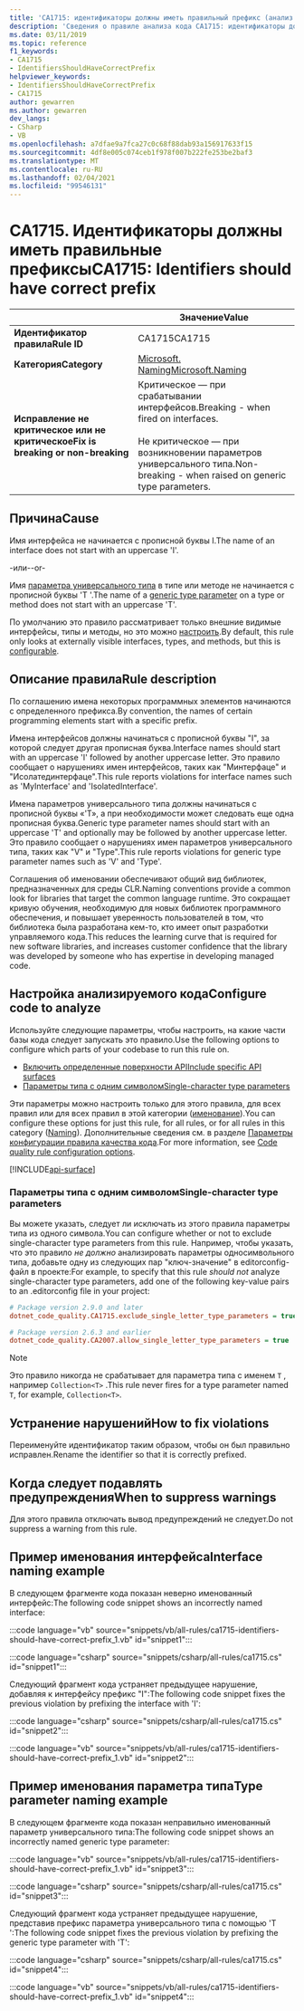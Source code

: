 ```yaml
---
title: 'CA1715: идентификаторы должны иметь правильный префикс (анализ кода)'
description: 'Сведения о правиле анализа кода CA1715: идентификаторы должны иметь правильный префикс'
ms.date: 03/11/2019
ms.topic: reference
f1_keywords:
- CA1715
- IdentifiersShouldHaveCorrectPrefix
helpviewer_keywords:
- IdentifiersShouldHaveCorrectPrefix
- CA1715
author: gewarren
ms.author: gewarren
dev_langs:
- CSharp
- VB
ms.openlocfilehash: a7dfae9a7fca27c0c68f88dab93a156917633f15
ms.sourcegitcommit: 4df8e005c074ceb1f978f007b222fe253be2baf3
ms.translationtype: MT
ms.contentlocale: ru-RU
ms.lasthandoff: 02/04/2021
ms.locfileid: "99546131"
---
```

# <a name="ca1715-identifiers-should-have-correct-prefix"></a><span data-ttu-id="c2e7d-103">CA1715. Идентификаторы должны иметь правильные префиксы</span><span class="sxs-lookup"><span data-stu-id="c2e7d-103">CA1715: Identifiers should have correct prefix</span></span>

| | <span data-ttu-id="c2e7d-104">Значение</span><span class="sxs-lookup"><span data-stu-id="c2e7d-104">Value</span></span> |
|-|-|
| <span data-ttu-id="c2e7d-105">**Идентификатор правила**</span><span class="sxs-lookup"><span data-stu-id="c2e7d-105">**Rule ID**</span></span> |<span data-ttu-id="c2e7d-106">CA1715</span><span class="sxs-lookup"><span data-stu-id="c2e7d-106">CA1715</span></span>|
| <span data-ttu-id="c2e7d-107">**Категория**</span><span class="sxs-lookup"><span data-stu-id="c2e7d-107">**Category**</span></span> |[<span data-ttu-id="c2e7d-108">Microsoft. Naming</span><span class="sxs-lookup"><span data-stu-id="c2e7d-108">Microsoft.Naming</span></span>](naming-warnings.md)|
| <span data-ttu-id="c2e7d-109">**Исправление не критическое или не критическое**</span><span class="sxs-lookup"><span data-stu-id="c2e7d-109">**Fix is breaking or non-breaking**</span></span> |<span data-ttu-id="c2e7d-110">Критическое — при срабатывании интерфейсов.</span><span class="sxs-lookup"><span data-stu-id="c2e7d-110">Breaking - when fired on interfaces.</span></span><br/><br/><span data-ttu-id="c2e7d-111">Не критическое — при возникновении параметров универсального типа.</span><span class="sxs-lookup"><span data-stu-id="c2e7d-111">Non-breaking - when raised on generic type parameters.</span></span>|

## <a name="cause"></a><span data-ttu-id="c2e7d-112">Причина</span><span class="sxs-lookup"><span data-stu-id="c2e7d-112">Cause</span></span>

<span data-ttu-id="c2e7d-113">Имя интерфейса не начинается с прописной буквы I.</span><span class="sxs-lookup"><span data-stu-id="c2e7d-113">The name of an interface does not start with an uppercase 'I'.</span></span>

<span data-ttu-id="c2e7d-114">-или-</span><span class="sxs-lookup"><span data-stu-id="c2e7d-114">-or-</span></span>

<span data-ttu-id="c2e7d-115">Имя [параметра универсального типа](../../../csharp/programming-guide/generics/generic-type-parameters.md) в типе или методе не начинается с прописной буквы 'T '.</span><span class="sxs-lookup"><span data-stu-id="c2e7d-115">The name of a [generic type parameter](../../../csharp/programming-guide/generics/generic-type-parameters.md) on a type or method does not start with an uppercase 'T'.</span></span>

<span data-ttu-id="c2e7d-116">По умолчанию это правило рассматривает только внешние видимые интерфейсы, типы и методы, но это можно [настроить](#configure-code-to-analyze).</span><span class="sxs-lookup"><span data-stu-id="c2e7d-116">By default, this rule only looks at externally visible interfaces, types, and methods, but this is [configurable](#configure-code-to-analyze).</span></span>

## <a name="rule-description"></a><span data-ttu-id="c2e7d-117">Описание правила</span><span class="sxs-lookup"><span data-stu-id="c2e7d-117">Rule description</span></span>

<span data-ttu-id="c2e7d-118">По соглашению имена некоторых программных элементов начинаются с определенного префикса.</span><span class="sxs-lookup"><span data-stu-id="c2e7d-118">By convention, the names of certain programming elements start with a specific prefix.</span></span>

<span data-ttu-id="c2e7d-119">Имена интерфейсов должны начинаться с прописной буквы "I", за которой следует другая прописная буква.</span><span class="sxs-lookup"><span data-stu-id="c2e7d-119">Interface names should start with an uppercase 'I' followed by another uppercase letter.</span></span> <span data-ttu-id="c2e7d-120">Это правило сообщает о нарушениях имен интерфейсов, таких как "Минтерфаце" и "Исолатединтерфаце".</span><span class="sxs-lookup"><span data-stu-id="c2e7d-120">This rule reports violations for interface names such as 'MyInterface' and 'IsolatedInterface'.</span></span>

<span data-ttu-id="c2e7d-121">Имена параметров универсального типа должны начинаться с прописной буквы «'T», а при необходимости может следовать еще одна прописная буква.</span><span class="sxs-lookup"><span data-stu-id="c2e7d-121">Generic type parameter names should start with an uppercase 'T' and optionally may be followed by another uppercase letter.</span></span> <span data-ttu-id="c2e7d-122">Это правило сообщает о нарушениях имен параметров универсального типа, таких как "V" и "Type".</span><span class="sxs-lookup"><span data-stu-id="c2e7d-122">This rule reports violations for generic type parameter names such as 'V' and 'Type'.</span></span>

<span data-ttu-id="c2e7d-123">Соглашения об именовании обеспечивают общий вид библиотек, предназначенных для среды CLR.</span><span class="sxs-lookup"><span data-stu-id="c2e7d-123">Naming conventions provide a common look for libraries that target the common language runtime.</span></span> <span data-ttu-id="c2e7d-124">Это сокращает кривую обучения, необходимую для новых библиотек программного обеспечения, и повышает уверенность пользователей в том, что библиотека была разработана кем-то, кто имеет опыт разработки управляемого кода.</span><span class="sxs-lookup"><span data-stu-id="c2e7d-124">This reduces the learning curve that is required for new software libraries, and increases customer confidence that the library was developed by someone who has expertise in developing managed code.</span></span>

## <a name="configure-code-to-analyze"></a><span data-ttu-id="c2e7d-125">Настройка анализируемого кода</span><span class="sxs-lookup"><span data-stu-id="c2e7d-125">Configure code to analyze</span></span>

<span data-ttu-id="c2e7d-126">Используйте следующие параметры, чтобы настроить, на какие части базы кода следует запускать это правило.</span><span class="sxs-lookup"><span data-stu-id="c2e7d-126">Use the following options to configure which parts of your codebase to run this rule on.</span></span>

- [<span data-ttu-id="c2e7d-127">Включить определенные поверхности API</span><span class="sxs-lookup"><span data-stu-id="c2e7d-127">Include specific API surfaces</span></span>](#include-specific-api-surfaces)
- [<span data-ttu-id="c2e7d-128">Параметры типа с одним символом</span><span class="sxs-lookup"><span data-stu-id="c2e7d-128">Single-character type parameters</span></span>](#single-character-type-parameters)

<span data-ttu-id="c2e7d-129">Эти параметры можно настроить только для этого правила, для всех правил или для всех правил в этой категории ([именование](naming-warnings.md)).</span><span class="sxs-lookup"><span data-stu-id="c2e7d-129">You can configure these options for just this rule, for all rules, or for all rules in this category ([Naming](naming-warnings.md)).</span></span> <span data-ttu-id="c2e7d-130">Дополнительные сведения см. в разделе [Параметры конфигурации правила качества кода](../code-quality-rule-options.md).</span><span class="sxs-lookup"><span data-stu-id="c2e7d-130">For more information, see [Code quality rule configuration options](../code-quality-rule-options.md).</span></span>

[!INCLUDE[api-surface](~/includes/code-analysis/api-surface.md)]

### <a name="single-character-type-parameters"></a><span data-ttu-id="c2e7d-131">Параметры типа с одним символом</span><span class="sxs-lookup"><span data-stu-id="c2e7d-131">Single-character type parameters</span></span>

<span data-ttu-id="c2e7d-132">Вы можете указать, следует ли исключать из этого правила параметры типа из одного символа.</span><span class="sxs-lookup"><span data-stu-id="c2e7d-132">You can configure whether or not to exclude single-character type parameters from this rule.</span></span> <span data-ttu-id="c2e7d-133">Например, чтобы указать, что это правило *не должно* анализировать параметры односимвольного типа, добавьте одну из следующих пар "ключ-значение" в editorconfig-файл в проекте:</span><span class="sxs-lookup"><span data-stu-id="c2e7d-133">For example, to specify that this rule *should not* analyze single-character type parameters, add one of the following key-value pairs to an .editorconfig file in your project:</span></span>

```ini
# Package version 2.9.0 and later
dotnet_code_quality.CA1715.exclude_single_letter_type_parameters = true

# Package version 2.6.3 and earlier
dotnet_code_quality.CA2007.allow_single_letter_type_parameters = true
```

> [!NOTE]
> <span data-ttu-id="c2e7d-134">Это правило никогда не срабатывает для параметра типа с именем `T` , например `Collection<T>` .</span><span class="sxs-lookup"><span data-stu-id="c2e7d-134">This rule never fires for a type parameter named `T`, for example, `Collection<T>`.</span></span>

## <a name="how-to-fix-violations"></a><span data-ttu-id="c2e7d-135">Устранение нарушений</span><span class="sxs-lookup"><span data-stu-id="c2e7d-135">How to fix violations</span></span>

<span data-ttu-id="c2e7d-136">Переименуйте идентификатор таким образом, чтобы он был правильно исправлен.</span><span class="sxs-lookup"><span data-stu-id="c2e7d-136">Rename the identifier so that it is correctly prefixed.</span></span>

## <a name="when-to-suppress-warnings"></a><span data-ttu-id="c2e7d-137">Когда следует подавлять предупреждения</span><span class="sxs-lookup"><span data-stu-id="c2e7d-137">When to suppress warnings</span></span>

<span data-ttu-id="c2e7d-138">Для этого правила отключать вывод предупреждений не следует.</span><span class="sxs-lookup"><span data-stu-id="c2e7d-138">Do not suppress a warning from this rule.</span></span>

## <a name="interface-naming-example"></a><span data-ttu-id="c2e7d-139">Пример именования интерфейса</span><span class="sxs-lookup"><span data-stu-id="c2e7d-139">Interface naming example</span></span>

<span data-ttu-id="c2e7d-140">В следующем фрагменте кода показан неверно именованный интерфейс:</span><span class="sxs-lookup"><span data-stu-id="c2e7d-140">The following code snippet shows an incorrectly named interface:</span></span>

:::code language="vb" source="snippets/vb/all-rules/ca1715-identifiers-should-have-correct-prefix_1.vb" id="snippet1":::

:::code language="csharp" source="snippets/csharp/all-rules/ca1715.cs" id="snippet1":::

<span data-ttu-id="c2e7d-141">Следующий фрагмент кода устраняет предыдущее нарушение, добавляя к интерфейсу префикс "I":</span><span class="sxs-lookup"><span data-stu-id="c2e7d-141">The following code snippet fixes the previous violation by prefixing the interface with 'I':</span></span>

:::code language="csharp" source="snippets/csharp/all-rules/ca1715.cs" id="snippet2":::

:::code language="vb" source="snippets/vb/all-rules/ca1715-identifiers-should-have-correct-prefix_1.vb" id="snippet2":::

## <a name="type-parameter-naming-example"></a><span data-ttu-id="c2e7d-142">Пример именования параметра типа</span><span class="sxs-lookup"><span data-stu-id="c2e7d-142">Type parameter naming example</span></span>

<span data-ttu-id="c2e7d-143">В следующем фрагменте кода показан неправильно именованный параметр универсального типа:</span><span class="sxs-lookup"><span data-stu-id="c2e7d-143">The following code snippet shows an incorrectly named generic type parameter:</span></span>

:::code language="vb" source="snippets/vb/all-rules/ca1715-identifiers-should-have-correct-prefix_1.vb" id="snippet3":::

:::code language="csharp" source="snippets/csharp/all-rules/ca1715.cs" id="snippet3":::

<span data-ttu-id="c2e7d-144">Следующий фрагмент кода устраняет предыдущее нарушение, представив префикс параметра универсального типа с помощью 'T ':</span><span class="sxs-lookup"><span data-stu-id="c2e7d-144">The following code snippet fixes the previous violation by prefixing the generic type parameter with 'T':</span></span>

:::code language="csharp" source="snippets/csharp/all-rules/ca1715.cs" id="snippet4":::

:::code language="vb" source="snippets/vb/all-rules/ca1715-identifiers-should-have-correct-prefix_1.vb" id="snippet4":::
